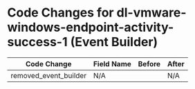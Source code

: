 # Code Changes for dl-vmware-windows-endpoint-activity-success-1 (Event Builder)

| Code Change | Field Name | Before | After |
|-------------|------------|--------|-------|
| removed_event_builder | N/A |  | N/A |
